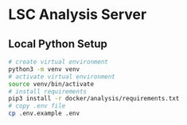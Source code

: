# LSC Analysis Server

## Local Python Setup
```bash
# create virtual environment
python3 -m venv venv
# activate virtual environment
source venv/bin/activate
# install requirements
pip3 install -r docker/analysis/requirements.txt
# copy .env file
cp .env.example .env
```